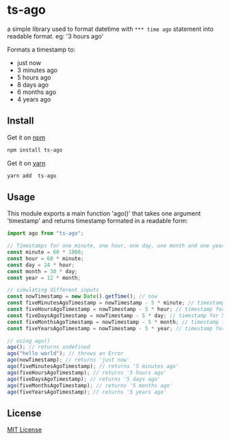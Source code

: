 # ts-ago

a simple library used to format datetime with `*** time ago` statement into readable format. eg: '3 hours ago'

Formats a timestamp to:

- just now
- 3 minutes ago
- 5 hours ago
- 8 days ago
- 6 months ago
- 4 years ago

## Install

Get it on [npm](https://www.npmjs.com/package/ts-ago)

```bash
npm install ts-ago
```

Get it on [yarn](https://yarnpkg.com/package/ts-ago)

```bash
yarn add  ts-ago
```

## Usage

This module exports a main function 'ago()' that takes one argument 'timestamp' and returns
timestamp formated in a readable form:

```js
import ago from "ts-ago";

// Timestamps for one minute, one hour, one day, one month and one year
const minute = 60 * 1000;
const hour = 60 * minute;
const day = 24 * hour;
const month = 30 * day;
const year = 12 * month;

// simulating different inputs
const nowTimestamp = new Date().getTime(); // now
const fiveMinutesAgoTimestamp = nowTimestamp - 5 * minute; // timestamp for 5 minutes ago
const fiveHoursAgoTimestamp = nowTimestamp - 5 * hour; // timestamp for 5 hours ago
const fiveDaysAgoTimestamp = nowTimestamp - 5 * day; // timestamp for 5 days ago
const fiveMonthsAgoTimestamp = nowTimestamp - 5 * month; // timestamp for 5 months ago
const fiveYearsAgoTimestamp = nowTimestamp - 5 * year; // timestamp for 5 years ago

// using ago()
ago(); // returns undefined
ago("hello world"); // throws an Error
ago(nowTimestamp); // returns 'just now'
ago(fiveMinutesAgoTimestamp); // returns '5 minutes ago'
ago(fiveHoursAgoTimestamp); // returns '5 hours ago'
ago(fiveDaysAgoTimestamp); // returns '5 days ago'
ago(fiveMonthsAgoTimestamp); // returns '5 months ago'
ago(fiveYearsAgoTimestamp); // returns '5 years ago'
```

## License

[MIT License](LICENSE)
